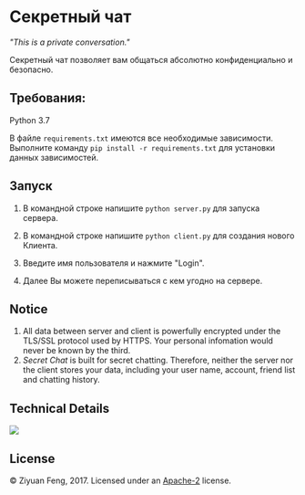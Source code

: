 # Секретный чат

*"This is a private conversation."*

Секретный чат позволяет вам общаться абсолютно конфиденциально и безопасно.

Требования:
------
Python 3.7

В файле ```requirements.txt``` имеются все необходимые зависимости.
Выполните команду ```pip install -r requirements.txt``` для установки данных зависимостей.


Запуск
------
1. В командной строке напишите `python server.py` для запуска сервера.

2. В командной строке напишите `python client.py` для создания нового Клиента.

3. Введите имя пользователя и нажмите "Login".

4. Далее Вы можете переписываться с кем угодно на сервере.


Notice
------
1. All data between server and client is powerfully encrypted under the TLS/SSL protocol used by HTTPS. Your personal infomation would never be known by the third.
2. *Secret Chat* is built for secret chatting. Therefore, neither the server nor the client stores your data, including your user name, account, friend list and chatting history. 

Technical Details
------
![](./img/HTTPS.png)


License
-------
© Ziyuan Feng, 2017. Licensed under an [Apache-2](./LICENSE) license.
